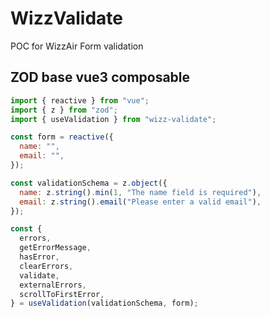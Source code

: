 # WizzValidate

POC for WizzAir Form validation

## ZOD base vue3 composable

```js
import { reactive } from "vue";
import { z } from "zod";
import { useValidation } from "wizz-validate";

const form = reactive({
  name: "",
  email: "",
});

const validationSchema = z.object({
  name: z.string().min(1, "The name field is required"),
  email: z.string().email("Please enter a valid email"),
});

const {
  errors,
  getErrorMessage,
  hasError,
  clearErrors,
  validate,
  externalErrors,
  scrollToFirstError,
} = useValidation(validationSchema, form);
```
